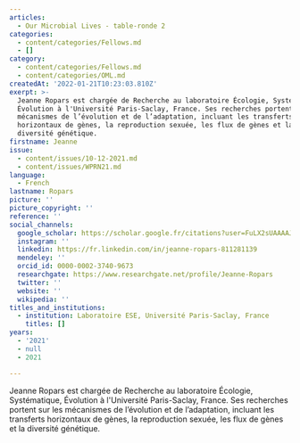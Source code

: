 ```yaml
---
articles:
  - Our Microbial Lives - table-ronde 2
categories:
  - content/categories/Fellows.md
  - []
category:
  - content/categories/Fellows.md
  - content/categories/OML.md
createdAt: '2022-01-21T10:23:03.810Z'
exerpt: >-
  Jeanne Ropars est chargée de Recherche au laboratoire Écologie, Systématique,
  Évolution à l'Université Paris-Saclay, France. Ses recherches portent sur les
  mécanismes de l’évolution et de l’adaptation, incluant les transferts
  horizontaux de gènes, la reproduction sexuée, les flux de gènes et la
  diversité génétique.
firstname: Jeanne
issue:
  - content/issues/10-12-2021.md
  - content/issues/WPRN21.md
language:
  - French
lastname: Ropars
picture: ''
picture_copyright: ''
reference: ''
social_channels:
  google_scholar: https://scholar.google.fr/citations?user=FuLX2sUAAAAJ&hl=fr
  instagram: ''
  linkedin: https://fr.linkedin.com/in/jeanne-ropars-811281139
  mendeley: ''
  orcid_id: 0000-0002-3740-9673
  researchgate: https://www.researchgate.net/profile/Jeanne-Ropars
  twitter: ''
  website: ''
  wikipedia: ''
titles_and_institutions:
  - institution: Laboratoire ESE, Université Paris-Saclay, France
    titles: []
years:
  - '2021'
  - null
  - 2021

---
```

Jeanne Ropars est chargée de Recherche au laboratoire Écologie, Systématique, Évolution à l'Université Paris-Saclay, France. Ses recherches portent sur les mécanismes de l’évolution et de l’adaptation, incluant les transferts horizontaux de gènes, la reproduction sexuée, les flux de gènes et la diversité génétique.